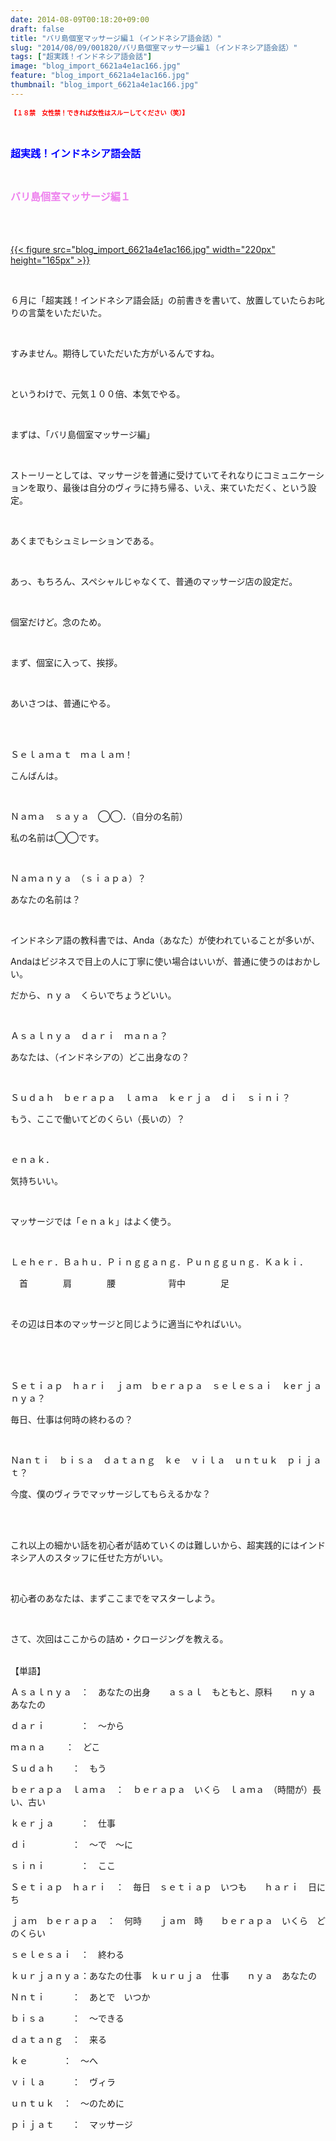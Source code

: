 ```yaml
---
date: 2014-08-09T00:18:20+09:00
draft: false
title: "バリ島個室マッサージ編１（インドネシア語会話）"
slug: "2014/08/09/001820/バリ島個室マッサージ編１（インドネシア語会話）"
tags: ["超実践！インドネシア語会話"]
image: "blog_import_6621a4e1ac166.jpg"
feature: "blog_import_6621a4e1ac166.jpg"
thumbnail: "blog_import_6621a4e1ac166.jpg"
---
```

<p><strong><font color="#ff0000" size="1">【１８禁　女性禁！できれば女性はスルーしてください（笑）】</font></strong></p><br/><p><font color="#0000ff" size="3"><strong>超実践！インドネシア語会話</strong></font></p><br/><p><font color="#ee82ee" size="3"><strong>バリ島個室マッサージ編１</strong></font></p><p><strong><font color="#ee82ee" size="3"><br/></font></strong></p><p><br/><a href="blog_import_6621a4e2f38af.jpg">{{< figure src="blog_import_6621a4e1ac166.jpg" width="220px" height="165px" >}}</a> <br/></p><br/><p>６月に「超実践！インドネシア語会話」の前書きを書いて、放置していたらお叱りの言葉をいただいた。</p><br/><p>すみません。期待していただいた方がいるんですね。</p><br/><p>というわけで、元気１００倍、本気でやる。</p><br/><p>まずは、「バリ島個室マッサージ編」</p><br/><p>ストーリーとしては、マッサージを普通に受けていてそれなりにコミュニケーションを取り、最後は自分のヴィラに持ち帰る、いえ、来ていただく、という設定。</p><br/><p>あくまでもシュミレーションである。</p><br/><p>あっ、もちろん、スペシャルじゃなくて、普通のマッサージ店の設定だ。</p><br/><p>個室だけど。念のため。</p><br/><p>まず、個室に入って、挨拶。</p><br/><p>あいさつは、普通にやる。</p><br/><br/><p>Ｓｅｌａｍａｔ　ｍａｌａｍ！</p><p>こんばんは。</p><br/><p>Ｎａｍａ　ｓａｙａ　◯◯．（自分の名前）</p><p>私の名前は◯◯です。</p><br/><p>Ｎａｍａｎｙａ　（ｓｉａｐａ）？</p><p>あなたの名前は？</p><br/><p>インドネシア語の教科書では、Anda（あなた）が使われていることが多いが、</p><p>Andaはビジネスで目上の人に丁寧に使い場合はいいが、普通に使うのはおかしい。</p><p>だから、ｎｙａ　くらいでちょうどいい。</p><br/><p>Ａｓａｌｎｙａ　ｄａｒｉ　ｍａｎａ？</p><p>あなたは、（インドネシアの）どこ出身なの？</p><br/><p>Ｓｕｄａｈ　ｂｅｒａｐａ　ｌａｍａ　ｋｅｒｊａ　ｄｉ　ｓｉｎｉ？</p><p>もう、ここで働いてどのくらい（長いの）？</p><br/><p>ｅｎａｋ．</p><p>気持ちいい。</p><br/><p>マッサージでは「ｅｎａｋ」はよく使う。</p><br/><p>Ｌｅｈｅｒ．Ｂａｈｕ．Ｐｉｎｇｇａｎｇ．Ｐｕｎｇｇｕｎｇ．Ｋａｋｉ．</p><p>　首　　　　肩　　　　腰　　　　　　背中　　　　足</p><br/><p>その辺は日本のマッサージと同じように適当にやればいい。</p><p>　</p><br/><p>Ｓｅｔｉａｐ　ｈａｒｉ　ｊａｍ　ｂｅｒａｐａ　ｓｅｌｅｓａｉ　ｋeｒｊａｎｙａ？</p><p>毎日、仕事は何時の終わるの？</p><br/><p>Ｎaｎｔｉ　ｂｉｓａ　ｄａｔａｎｇ　ｋｅ　ｖｉｌａ　ｕｎｔｕｋ　ｐｉｊａｔ？</p><p>今度、僕のヴィラでマッサージしてもらえるかな？</p><br/><br/><p>これ以上の細かい話を初心者が詰めていくのは難しいから、超実践的にはインドネシア人のスタッフに任せた方がいい。</p><br/><p>初心者のあなたは、まずここまでをマスターしよう。</p><br/><p>さて、次回はここからの詰め・クロージングを教える。<br/><br/></p><p>【単語】</p><p>Ａｓａｌｎｙａ　：　あなたの出身　　ａｓａｌ　もともと、原料　　ｎｙａ　あなたの</p><p>ｄａｒｉ　　　　：　～から</p><p>ｍａｎａ　　 ：　どこ</p><p>Ｓｕｄａｈ　　：　もう</p><p>ｂｅｒａｐａ　ｌａｍａ　：　ｂｅｒａｐａ　いくら　ｌａｍａ　（時間が）長い、古い</p><p>ｋｅｒｊａ　　　：　仕事</p><p>ｄｉ　　　　　：　～で　～に</p><p>ｓｉｎｉ　　　　：　ここ</p><p>Ｓｅｔｉａｐ　ｈａｒｉ　：　毎日　ｓｅｔｉａｐ　いつも　　ｈａｒｉ　日にち</p><p>ｊａｍ　ｂｅｒａｐａ　：　何時　　ｊａｍ　時　　ｂｅｒａｐａ　いくら　どのくらい</p><p>ｓｅｌｅｓａｉ　：　終わる</p><p>ｋｕｒｊａｎｙａ：あなたの仕事　ｋｕｒｕｊａ　仕事　　ｎｙａ　あなたの</p><p>Ｎｎｔｉ　　　：　あとで　いつか</p><p>ｂｉｓａ　　　：　～できる</p><p>ｄａｔａｎｇ　：　来る</p><p>ｋｅ　　　　：　～へ</p><p>ｖｉｌａ　　　：　ヴィラ　</p><p>ｕｎｔｕｋ　：　～のために</p><p>ｐｉｊａｔ　　：　マッサージ</p>

